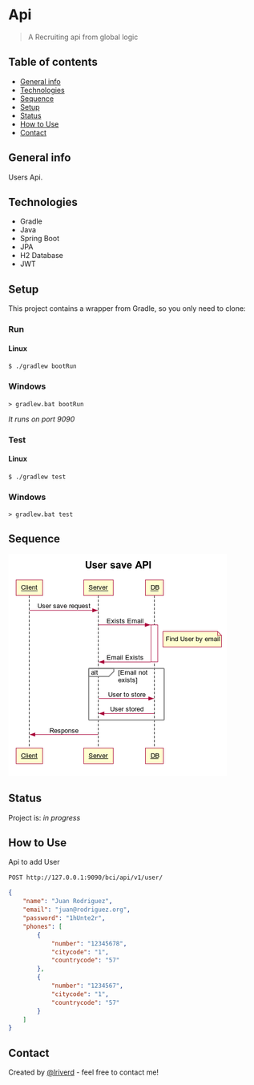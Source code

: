 # Api
> A Recruiting api from global logic

## Table of contents
* [General info](#general-info)
* [Technologies](#technologies)
* [Sequence](#sequence)
* [Setup](#setup)
* [Status](#status)
* [How to Use](#how-to-use)
* [Contact](#contact)

## General info
Users Api.

## Technologies
* Gradle
* Java
* Spring Boot
* JPA
* H2 Database
* JWT

## Setup
This project contains a wrapper from Gradle, so you only need to clone:
### Run
#### Linux
```shell script
$ ./gradlew bootRun
```

### Windows
```shell script
> gradlew.bat bootRun
```

_It runs on port 9090_

### Test
#### Linux
```shell script
$ ./gradlew test
```

### Windows
```shell script
> gradlew.bat test
```

## Sequence
![Sequence Diagram](./assets/sequence.png)

## Status
Project is: _in progress_

## How to Use
Api to add User
```
POST http://127.0.0.1:9090/bci/api/v1/user/
```
```json
{
    "name": "Juan Rodriguez",
    "email": "juan@rodriguez.org",
    "password": "1hUnte2r",
    "phones": [
        {
            "number": "12345678",
            "citycode": "1",
            "countrycode": "57"
        },
        {
            "number": "1234567",
            "citycode": "1",
            "countrycode": "57"
        }
    ]
}
```


## Contact
Created by [@lriverd](https://github.com/lriverd) - feel free to contact me!
